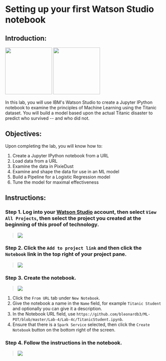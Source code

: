 # Setting up your first Watson Studio notebook

## Introduction:

[<img src="https://raw.githubusercontent.com/Davin-IBM/Proof-of-Technology/master/DSX/images/DSX.png" height="150"/>](http://datascience.ibm.com/) [<img src="https://raw.githubusercontent.com/Davin-IBM/Proof-of-Technology/master/DSX/images/jupyter.png" height="150"/>](http://jupyter.org/index.html)

In this lab, you will use IBM's Watson Studio to create a Jupyter IPython notebook to examine the principles of Machine Learning using the Titanic dataset.   You will build a model based upon the actual Titanic disaster to predict who survived -- and who did not.

## Objectives:

Upon completing the lab, you will know how to:

1. Create a Jupyter IPython notebook from a URL
1. Load data from a URL
1. Examine the data in PixieDust
1. Examine and shape the data for use in an ML model
1. Build a Pipeline for a Logistic Regression model
1. Tune the model for maximal effectiveness

## Instructions:

### Step 1.  Log into your [Watson Studio](http://datascience.ibm.com/) account, then select `View All Projects`, then select the project you created at the beginning of this proof of technology.

> <img src="https://github.com/bleonardb3/ML-POT/blob/master/Lab-4/Lab-4c/Images/Projects%20Tab.png"/>


### Step 2.  Click the `Add to project link` and then click the `Notebook` link in the top right of your project pane.

> <img src="https://github.com/bleonardb3/ML-POT/blob/master/Lab-4/Lab-4c/Images/Add%20Notebook%20to%20Project.png"/>

### Step 3.  Create the notebook.

> <img src="https://github.com/bleonardb3/ML-POT/blob/master/Lab-4/Lab-4c/Images/Create%20Notebook%20from%20URL.png"/>

1. Click the `From URL` tab under `New Notebook`.
1. Give the notebook a name in the `Name` field, for example `Titanic Student` and optionally you can give it a description.
1. In the Notebook URL field, use `https://github.com/bleonardb3/ML-POT/blob/master/Lab-4/Lab-4c/TitanicStudent.ipynb`.
1. Ensure that there is a `Spark Service` selected, then click the `Create Notebook` button on the bottom right of the screen.

### Step 4.  Follow the instructions in the notebook.

> <img src="https://github.com/jpatter/ML-POT/blob/master/Lab-1/images/DSX-ML-Lab-1.PNG"/>
